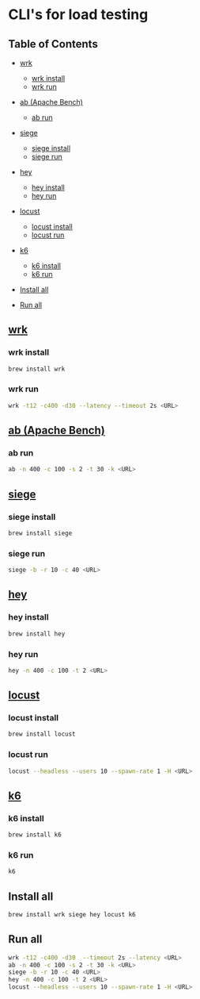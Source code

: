 # CLI's for load testing

## Table of Contents

*   [wrk](#wrk)

    *   [wrk install](#wrk-install)
    *   [wrk run](#wrk-run)

*   [ab (Apache Bench)](#ab-apache-bench)

    *   [ab run](#ab-run)

*   [siege](#siege)

    *   [siege install](#siege-install)
    *   [siege run](#siege-run)

*   [hey](#hey)

    *   [hey install](#hey-install)
    *   [hey run](#hey-run)

*   [locust](#locust)

    *   [locust install](#locust-install)
    *   [locust run](#locust-run)

*   [k6](#k6)

    *   [k6 install](#k6-install)
    *   [k6 run](#k6-run)

*   [Install all](#install-all)

*   [Run all](#run-all)

## [wrk](https://github.com/wg/wrk)

### wrk install

```sh
brew install wrk
```

### wrk run

```sh
wrk -t12 -c400 -d30 --latency --timeout 2s <URL>
```

## [ab (Apache Bench)](https://httpd.apache.org/docs/2.4/programs/ab.html)

### ab run

```sh
ab -n 400 -c 100 -s 2 -t 30 -k <URL>
```

## [siege](https://github.com/JoeDog/siege)

### siege install

```sh
brew install siege
```

### siege run

```sh
siege -b -r 10 -c 40 <URL>
```

## [hey](https://github.com/rakyll/hey)

### hey install

```sh
brew install hey
```

### hey run

```sh
hey -n 400 -c 100 -t 2 <URL>
```

## [locust](https://locust.io/)

### locust install

```sh
brew install locust
```

### locust run

```sh
locust --headless --users 10 --spawn-rate 1 -H <URL>
```

## [k6](https://k6.io/docs/getting-started/running-k6/)

### k6 install

```sh
brew install k6
```

### k6 run

```sh
k6
```

## Install all

```sh
brew install wrk siege hey locust k6
```

## Run all

```sh
wrk -t12 -c400 -d30  --timeout 2s --latency <URL>
ab -n 400 -c 100 -s 2 -t 30 -k <URL>
siege -b -r 10 -c 40 <URL>
hey -n 400 -c 100 -t 2 <URL>
locust --headless --users 10 --spawn-rate 1 -H <URL>
```
